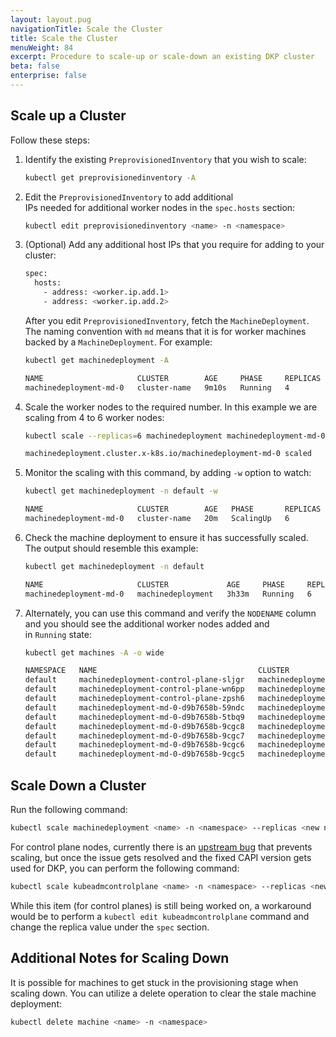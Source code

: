 ```yaml
---
layout: layout.pug
navigationTitle: Scale the Cluster
title: Scale the Cluster
menuWeight: 84
excerpt: Procedure to scale-up or scale-down an existing DKP cluster
beta: false
enterprise: false
---
```


## Scale up a Cluster

Follow these steps:

1.  Identify the existing `PreprovisionedInventory` that you wish to scale:

    ```bash
    kubectl get preprovisionedinventory -A
    ```

1.  Edit the `PreprovisionedInventory` to add additional IPs needed for additional worker nodes in the `spec.hosts` section:

    ```bash
    kubectl edit preprovisionedinventory <name> -n <namespace>
    ```

1.  (Optional) Add any additional host IPs that you require for adding to your cluster:

    ```bash
    spec:
      hosts:
        - address: <worker.ip.add.1>
        - address: <worker.ip.add.2>
    ```

    After you edit `PreprovisionedInventory`, fetch the `MachineDeployment`. The naming convention with `md` means that it is for worker machines backed by a `MachineDeployment`. For example:

    ```bash
    kubectl get machinedeployment -A
    ```

    ```sh
    NAME                     CLUSTER        AGE     PHASE     REPLICAS   READY   UPDATED   UNAVAILABLE
    machinedeployment-md-0   cluster-name   9m10s   Running   4          4       4
    ```

1.  Scale the worker nodes to the required number. In this example we are scaling from 4 to 6 worker nodes:

    ```bash
    kubectl scale --replicas=6 machinedeployment machinedeployment-md-0 -n default
    ```

    ```sh
    machinedeployment.cluster.x-k8s.io/machinedeployment-md-0 scaled
    ```

1.  Monitor the scaling with this command, by adding `-w` option to watch:

    ```bash
    kubectl get machinedeployment -n default -w
    ```

    ```sh
    NAME                     CLUSTER        AGE   PHASE       REPLICAS   READY   UPDATED   UNAVAILABLE
    machinedeployment-md-0   cluster-name   20m   ScalingUp   6          4       6         2
    ```

1.  Check the machine deployment to ensure it has successfully scaled. The output should resemble this example:

    ```bash
    kubectl get machinedeployment -n default
    ```

    ```sh
    NAME                     CLUSTER             AGE     PHASE     REPLICAS   READY   UPDATED   UNAVAILABLE
    machinedeployment-md-0   machinedeployment   3h33m   Running   6          6       6
    ```

1.  Alternately, you can use this command and verify the `NODENAME` column and you should see the additional worker nodes added and in `Running` state:

    ```bash
    kubectl get machines -A -o wide
    ```

    ```sh
    NAMESPACE   NAME                                    CLUSTER             AGE     PROVIDERID                          PHASE     VERSION   NODENAME
    default     machinedeployment-control-plane-sljgr   machinedeployment   113m    preprovisioned:////34.123.456.162   Running   v1.22.8   ip-10-0-245-186.us-west-2.compute.internal
    default     machinedeployment-control-plane-wn6pp   machinedeployment   108m    preprovisioned:////54.123.456.63    Running   v1.22.8   ip-10-0-21-113.us-west-2.compute.internal
    default     machinedeployment-control-plane-zpsh6   machinedeployment   119m    preprovisioned:////35.12.345.183    Running   v1.22.8   ip-10-0-43-72.us-west-2.compute.internal
    default     machinedeployment-md-0-d9b7658b-59ndc   machinedeployment   119m    preprovisioned:////18.123.456.224   Running   v1.22.8   ip-10-0-6-233.us-west-2.compute.internal
    default     machinedeployment-md-0-d9b7658b-5tbq9   machinedeployment   119m    preprovisioned:////35.12.345.237    Running   v1.22.8   ip-10-0-19-175.us-west-2.compute.internal
    default     machinedeployment-md-0-d9b7658b-9cgc8   machinedeployment   119m    preprovisioned:////54.123.45.76     Running   v1.22.8   ip-10-0-2-119.us-west-2.compute.internal
    default     machinedeployment-md-0-d9b7658b-9cgc7   machinedeployment   119m    preprovisioned:////55.123.45.76     Running   v1.22.8   ip-10-0-2-118.us-west-2.compute.internal
    default     machinedeployment-md-0-d9b7658b-9cgc6   machinedeployment   5m23s   preprovisioned:////56.123.45.76     Running   v1.22.8   ip-10-0-2-117.us-west-2.compute.internal
    default     machinedeployment-md-0-d9b7658b-9cgc5   machinedeployment   5m23s   preprovisioned:////57.123.45.76     Running   v1.22.8   ip-10-0-2-116.us-west-2.compute.internal
    ```

## Scale Down a Cluster

Run the following command:

```bash
kubectl scale machinedeployment <name> -n <namespace> --replicas <new number>
```

For control plane nodes, currently there is an <a href="https://github.com/kubernetes-sigs/cluster-api/issues/4847/">upstream bug</a> that prevents scaling, but once the issue gets resolved and the fixed CAPI version gets used for DKP, you can perform the following command:

```bash
kubectl scale kubeadmcontrolplane <name> -n <namespace> --replicas <new number>
```

While this item (for control planes) is still being worked on, a workaround would be to perform a `kubectl edit kubeadmcontrolplane` command and change the replica value under the `spec` section.

## Additional Notes for Scaling Down

It is possible for machines to get stuck in the provisioning stage when scaling down. You can utilize a delete operation to clear the stale machine deployment:

```bash
kubectl delete machine <name> -n <namespace>
```
